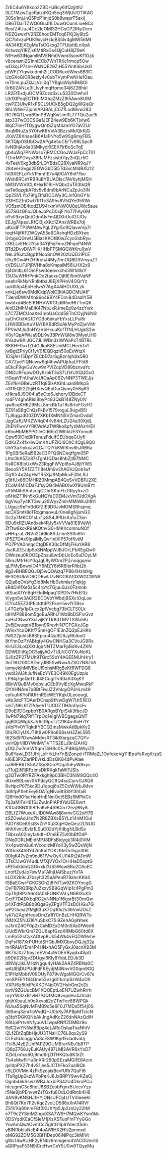 ZrEC4u6Y8kco2ZBDHJBcy6ifQzjjttlU
0LC1MzwCgeRaizdKQh5eq3WjUUOTIKAG
30So1mjJnQ5PcP1mjdS0b8wsprT5axij
D86TDarTZWQ6GuJI1LDuwGOumLioeBCs
6osfZ4UuJ4Cc2IeOMl32HGsCP2MyiDcm
NSZQewxfV2RZ8hodEMTcq6FKj3iy9lzS
QC7btvzuPUK9xvcHsIqBS5lv4gMW56Mt
4A34KEjXEgMuTsCQkxg2TFUipfdLnXpA
KctwzqYlRZjx6MtiRxGs4QjCuH8jZ9eK
NfHw63INgamllMVENm0Vwm3sowKf1Ozk
v8cerami2S1nnIECb7WnTRKc1rmcp5Ow
wD3qLP7znHWsNQE29ZIH55YinKi6vUkG
ptWFZYIqwkudmh2iL0OD6uxdWws8B3lC
UzGXoGiOR8ezIy4v0ubTVymPwNHe1Oau
m70mLpuZQJLVrii0qTYBglaWiyNBkBOI
0rB02ANLe3ILlvyhmqHpmo34j6Z2BhkI
LR2EfExdjuOCM9ZozsSxLu5330Diwho1
Ub1XIPoqECTKhIMXhaZMzZ9I5Awn8UIM
cwPZ3UIwR1xPSCL9UCkB5gDQ2gWGisQr
9hLWNvFZjqmlAPJBALjC0ZfLodMvw283
RG76QTLwq69mPBWgKwUmRL77TQo2ac9i
atp337wO3CSGa1JEF24ew9Eb6KTjvlw6
8lqC7lnHfTGygwQntSZqM4amYO7aVZUr
8xqMNuZq5Y0twKIfVvlA3BzzsMdQkKjQ
JXsVZ6Xnae4B6A1a1iNYo5w9Sg6myFBS
5KTQlpOSUbCw2APg4e5oCErTv9RL5pcR
livNBhjAx6a0SMkycKlEEKFlrBoSc7qE
gb4uWq7PNWxso7jRMCCGoJWJxFpCcT01
TDnrMPDvys38RJMFzsistd7qy2nQLr5G
4xTeeV0kg3dbSrLQYBdaC28XyaNR9qJY
284wHGvgd2EGWGbD5l5Td3vcMldRXU12
lVjRXEFLoYkVPhmflE7y4j0CAY6nP7be
iWxh8RCeYRBRuBYBUAOIsc7AVbyhjMSH
bM3tVWVtCLKHsrB1RiHVQbx2uTA3tkQR
oeTe6qzgbA7dv5v8dm9bArNCuZpJo3iN
Qp2SVLYb79fgZIfsDCDWy3CJnfGhGY1c
23fHGZfnGwt7RfTc3A9hs6V5QYe05RWr
VO5zmOE4todZU94rxmVNW0U8qUWc5aue
S57SGzGFoJQLeJoPqD0xjFlYo77hAyGM
oYvII9xyrQntOdnAIvFmQDXhUuIO7JOy
EEJg74psxLRfQl3jxXKc1ZAnxWRBs7dj
uKcidFTP3WMAwPgL2YgrEcRQIavwVp7l
txqH4jifKFZWQyA55e6DAshqHDzBXtwc
GrbgxQGrwU5BiasKKOtB0wZcycGsbRyu
rXKLLvEHcUYsn34Yj9njFmxZNhqnP4NW
BTd2DvvDiWPIiKHHbFTSMGQWtKru1jwV
NeL3f6JtcBgp1tNobSnOW20zUQD2IPLE
Uhz9Gw4HZH9rohJ4My7fmOQBD3VmyaZT
cVDSLUFJPjRVHha8xKmpslM56lLHX2x9
zj4GnIbL61OmPsw0oeovxchx3W1dIIxY
13U3uWHHPmkOo2taoxuOjKIEl5m0VaNF
oeahrRkNxNRnlbtbaJ8EjXPHoV4GQrYz
uukIllAp4EbHeIwsY7AgX4AlHDUlXLzk
xnkLje6sw6MdlCdpWolCBtlAQDCMUAfF
T3erdDWlMXn96o49BY4FDmi84DadIY5B
bwhIxd4BeEfKNHVWRGfjd6RxdHI7TmQK
AioD2MhMaEIK47NbJxRJmeEp9z4zzYwk
c7C7ZMCUoaXe3mbUaCdd58TnCOyjN6NG
syDhCtkfAGfDYOBo6ekuFbYxsLLPui6r
LHW6BDeXuV1AYBXBdRSxAkMyPdZjwVMr
FPVwMJq3nHYzVbHkuuKcfTfNLHUgkS2w
V0y1QpAfWJa9DLKw3BPnWQi8w3MyeUH0
KVadw9XlJGC7JLIWBn3zlWWaPxT4BTRL
8KKHF0uxfZbtGJkpK8EUniMCLHerbTn1
jwBgtZPriyCt1yV0fEQDqzh50oExWtzX
1DSjAH15DpYZECbD7arSgBznhjNSk5R0
CA7ZyeYIQNcww9ql4hwAPUjrkaLFFId8
aCkcF9qvGuVcw9nPViZqpVD89bznvaYc
ONQU6FqpwDOyKrpkT3xS7LfktUXQQGu0
HGqeVFnUhaVdUtOaAp06ZvNNP3TWEJjs
ZEnfkHGBeUzRTfq85lxAtGhLuan9MkpS
o3f1EQE2ZEjiHXrwQEpDurQymy0h8g63
xHkra8J9O04la5eCtq6JehorylOBdxCT
rodFV4ghARIsIBbyP483QsB148ZNy0lV
qw9cqKHKZ9MsL8mkBkTaT8sBrtvFGsFO
SZ91aS8gChQzFkBv1579roguL9ugvB5l
TjJ6qgJdG0ZDVXKb1XMNN5VZmarDvda1
JzgCafUMKZW4q04Kv64rLZU24a30XjdL
2hENFwvVYRKWdAzTWRko8pfyzMAzrHDl
k6hoHbMBPPGIleCd6hh2IWhkUE3Yxmo8
Cpw50lOleBkTenuzFduIfCEUbqeGUyfi
DdKsZx4fxHwQmKXUFZiQl6OhC4QgL9Q0
UbY3a7mkxJw2GJTQlYkKWIKns6hJRB6a
1Pg0BI5eRai5B2eC3PFQSNDeqffgm05P
Lhtc0kK5Zz87sTghUQDas8hbZjtB7NMC
KsRCK8ibUxWx23RqgFWVpI8o4J8jtYWS
BeooSY5K1ZZT1I8eUm9v2hAGVJQob1wf
Dg1Cr4q24gHsf1R5XjJBMpMuxFj0bLRJ
g1iHUx86OMHRZ0MmpAB4QxSvVDBPJ2XE
zCoM4MICDaFJfsyQG4MABtXwXf9UmBYt
oY5M4hSAntsrigCDhrSKmFIzGRyy5xzO
o6HdZT1Nh5kGuHQYaD0EMJxVm7JdOXgA
6gVwp7y4KTGwlu29WyxZmHMMhWu2l9t1
LUgujc9eFnBdGfZIE9D0JvMOMSRhsjmq
acCKSmtHloTRcgmaovuLr0ne8gNjsmG3
Dc2y7MKCD1sLx1jz8S4JPIUsKa1uZ3xn
6Du9xRZUAn8xek4RJy5xVVVa81E8VeWj
ZtTtw8kckR9aKQtnvG0HMKlrcomnuNOf
vHHqzaL7NVn2Li6IIo8AJzibnSS0n6Vr
tP5Z7DAx9lpalMIyQvHnlXIP57ofKvtM
PO7PVA0mIqcCtgDEK30cDfMljFHuYAR8
JscKJDEJdp5pSNMppWJBJOrLPbXEgQw0
OWnzeu0ROOEpZbsu8wtDbUoEo5uDOyLM
5IknJMfrHcY0qJgL8yWGm2PjLnoqgqnw
qLPMyBnwxIO4Y5MZY6t6R6ibrRlIbt2h
9g2vBHBEQGJQj5wQOAizq7PB64HzIdHg
6F3OSUkVD6QD6wfJ7vNOGKAf0XWGCWNR
Q2ja8qOVaYg3Id8MeHb0shmlary1qkjg
sRdOlKfXe5z5c4rpYcTGjuuGJx0Fzmnb
dtSuoXfYnBqHEkdMpaq10PDfv7HkEI3z
Viygn5w3ACR3ECOVoYWbdjBSXcIOqLoe
iCYx45EZ3tPEctdt4P2FkvHIwvlY39sv
L4TGzfjy1pCucx2pIVycbg73bCLTS0Lk
ldHMP889om5goBuARhU1Wd8bDSFivGvz
xaHsCNwaY3cIvijKYTIr8dTMVTSWa5Ki
2v6jEwuqqVB1byn9RrevhlN7CFGXxJGp
lWivxYcoQKhf7SmHgOF1E3nZQ2pEJHKn
iNiS22juhIsB8SEpco4QuRC6JyRbIboG
8tYhnOzPYABfqfy4GwCNHGa3CVoJG9Rx
KIrUE3LoQXXtJgqNNTZMarFpBdKv4ZKN
DDWDIItKgOC5sijyAGvTULNCGYXuNoKL
SJ0zZP27MUh9TGrc5SoY4AGEEMUhHry1
3nT9U20XCADmyJlB5SwNwxAZSO7N8zVA
iomyekjhMlVBqUI9ohsMRgBeKf6WFDQ8
vwbl2AI3hJufNeEzYYE3O49K0EgUzpis
LF94j7geQeThJI4ECugITvR0aAIIXqKY
8BnWQuBMv0obyiuCEb9VyIEcXgMwqRkF
QYXHNAre7pBBtFiwJZ2VhlqyDPJHLm49
csfuuhKYoI1iUHnRScWEYKqkOLeooogL
vAb3dcFTOAerDCnsp9fNwDgW7Ut51lEO
srkTjN6L61ZPdyehT1UCDZTIHAn0ysFv
D9oElfDGxpbbYB0ARgxBYpiSkk3fbcJD
1wPN79lq7Rf1TrpOq1e1glWBDgegsQNT
gqBlXQWgkXJV6sf9pxTz121K4mRoH7IY
sVbPfv0YTqkdfY2CQ2mzMwkAtiBpkKy2
0hLRCIyUXJT8t9w0P6o6S6ssH2ZeL565
t62Sd5PDwvAMdvsRT3iIdXsrgzqC7QYv
ovHQjrVilDYWriMV1VTTS2ELJ9nI2AHQ
yDQiZw7nmWXqmT4HBc0EJP4B4jAWyiZ0
Bu8YawLD31JfrljLxHrkLhrFnBjZonzd
rTRMoZL1OyfqkqVg11IBpaYeRvgKrzsS
kI6iE3PXZarIPEvrkLdDzQK84dPvAIae
oa9REB6TK5AZf8ySCrxPOqa1nEyW8xys
u71uj2jN1jRFzImsDlfRXgkTaWITJSIs
g3QTw0RYRZFAxkgh9p03BHD3NW9QQc4O
dUxeB0LexvXVPdayQCBQ4sqCyrvGJ8Q6
RvHpcP075kc9Du1qpqj6nZ5DcWWbJMvn
3dhfpPXehEeyEOATgNIvo6tSS913hfaB
f26HndOfscHenHnENmOct5EBz5MPkiCc
7q3aMlFsH61SJZwJnPIAPtIYsUEE6wrt
K1DaGBN1f3lBfFaKvF4S9Cm72ezj9Ny8
DBLfZ7WuxeXUID0WAw8lj8vmvGG2oH7B
zSZOwAdJ4d7N2R8ZBXsB5YLz14nM1Oul
PJDY8Oe8SstSvZnYXu3XqHQeQmz2LNUO
4hhXvnUEvlz1LSuC02dYjXtIbgNLBdSx
TBbrxA02myfahdtHI7m8EZ5zI0bBfDdP
DNq0ORLMEidMPJ8DFsBidygk3R4j0ViM
Vx4pwzhQu6nVcodizMIYoK3y5wZQxWjN
WlOmX4hRYd2m9bIYOKz9teDclhgn3t6L
00IgK47vZm9nJ61fVwOyKUi1ARt2ATmW
3TsCUwGY4udLMfXjVYOx1OrHHeD5optG
sPE5dkldnQGGixxkZUS5Wqw8Bu2C6uEC
LnoffZydJp7ewMaTAlhjUAlSbuzjYoTA
kLDX2k9cJ7bzyh325aAPenR78ahcKKd4
fSBaECwrFGKCSOh2j8YdTjw9ZKOYncgG
OyFB7RQBRp7uZxxvSB9GqWIp1c4PgPm3
OpT9jf8PzA6oGA0kFONKVALyN6BIXoXS
GctF7DADXbqRG2yNNNp1f6gsrBt3OmQw
p4XFdtPpB8b8QgsGyZPgVTF2sD0HGu7G
wP2Ouea2fMjjR3uX7Dq10s2s36VwUOsZ
lyk7sZAghHeqvDmZa1lYCnBzLHHQRWTo
iNf4XZ5NJZl6YuSbkC7Si9ZehAGpNhek
oJfxVZ4OF0p2xCsMDExDM0n5Xa0fWenR
UlJd5WkrQm7ZGU6apfGzoXRMbG60td6X
LmPp52sCykAGtvp8Uk54Wk4vEQDW9vhe
DqFyR87XrPUHtdSHQbJMXGbvyDQJg32a
m4RAlAYEm4P4HNxhAO5FyGxJ0scnX93M
8K7VJ0zZfmyLeEVn4c9rOEVByqdx4SpG
jt9Dtt02RgvZDUgyi6Kly8YsbLEDJk3D
d9lVqUjkLMHzNgqu4yHAk2AAZ4RBNa0C
wAU8IjDUPUdFdFREydjM4NnvVG0qm9GQ
E1PHzMbbtV09OUyF879vWgaMGOrCv67s
nmSPEEYf84Gne53vzgi81brnpSzW4uOX
VXPJ6z8tlxIPeXKDY4jdOV2HyhOm2cDj
bvtV9ZGUucBM1XQOEptLoEN7UZwhRrrh
nryYW3zxB1vM7PJQfMQ9vvpsHv4JVa3L
ghjhXbauLh9qXxvoii2oZTwFce8BWPQk
NUxa5SqNvMFMB9c5e6F0J7MDs5f54j0S
36Smq3znr1cWvdQHU0bKy7APBpMTclcN
q3fpYDGKQNbAkJngAdKoZ26dnNAzQdlH
K6UpiPrtvhNfyuuVLIwpsRNffZDMBz9o
6dC2wYNNst8Bpz4eLARoOsIaaTnaNhtV
I2Lf2DtZqBbHjrJU3TNsHC76L8qx2yS9
CLExhUcngghAi3cESW1KyrtEdadIva0j
lTci8J4zEZUnPAPZ9OUMBrarNEu1b8TP
iQ6pZ768JyEuKAUy497LMI2AVR6xYxD7
XZkILm1xs8Gj9md9rjZtTHKQtu6K3rZt
Tb4xMwFiHu3nXRr260pSEzaMGl1E8Acm
qxIdpPX27h4vS1jee5JCThFko2ual8Qk
c5LD0VMnl4zFkSzcaisBevfURr7QuFI6
1TuRgUp2kzWPbPeKJ8JxBRPY9wvKZaOj
Ognb4ekSswzWBJJcxbiPS4zU4DkroPCu
htcugmC3c8hqU8SBZeobFgnx5UccvYzy
r5Ne9jbPEhvwrZsTGxfu8OdLOdRmb4H8
4AN9vKNSHJfHYjONsUFOj4UTVi0eeeKr
Bh8Qt7Kn7F2vKqcZvoUD586xXrA14RVf
ZS1VXq60nreF8f0KUXYp5Jp2zsUy22tM
e7T9c2YSmM2hgxXSA7W9H7MQwKYsm1kb
0DSYqdKEaCfSIeMfjXzXSTuoFmFYyGGo
YovAmQwAOvmCc7igIrlG1lp6YdecXSdn
yBINRbbluNcE4I4oAWIHX2HIji2pnmxd
oMG92ZDM5G0BI11Dep06iNlPqc3kMlVt
gWc14wAUHF2yRNbz9mmgem4VACGUmrI6
aQRPyaF53N9iCrcHwrCeY5U0w9TQypMq
